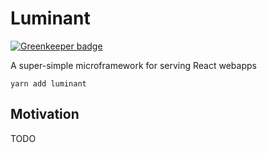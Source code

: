 Luminant
========

[![Greenkeeper badge](https://badges.greenkeeper.io/chrisdevereux/luminant.svg)](https://greenkeeper.io/)

A super-simple microframework for serving React webapps

````
yarn add luminant
````


Motivation
----------

TODO
